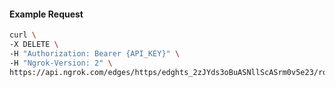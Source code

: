 <!-- Code generated for API Clients. DO NOT EDIT. -->

#### Example Request

```bash
curl \
-X DELETE \
-H "Authorization: Bearer {API_KEY}" \
-H "Ngrok-Version: 2" \
https://api.ngrok.com/edges/https/edghts_2zJYds3oBuASNllScASrm0v5e23/routes/edghtsrt_2zJYdwIXIdtEWR5wrwNAcDrCST8/compression
```
